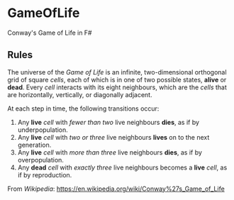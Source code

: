 # GameOfLife

Conway's Game of Life in F#

## Rules

The universe of the _Game of Life_ is an infinite, two-dimensional orthogonal grid of square _cells_, each of which is in one of two possible states, **alive** or **dead**. Every _cell_ interacts with its eight neighbours, which are the _cells_ that are horizontally, vertically, or diagonally adjacent.

At each step in time, the following transitions occur:

1. Any **live** _cell_ with _fewer than two_ live neighbours **dies**, as if by underpopulation.
2. Any **live** _cell_ with _two or three_ live neighbours **lives** on to the next generation.
3. Any **live** _cell_ with _more than three_ live neighbours **dies**, as if by overpopulation.
4. Any **dead** _cell_ with _exactly three_ live neighbours becomes a **live** _cell_, as if by reproduction.

From _Wikipedia_: https://en.wikipedia.org/wiki/Conway%27s_Game_of_Life
